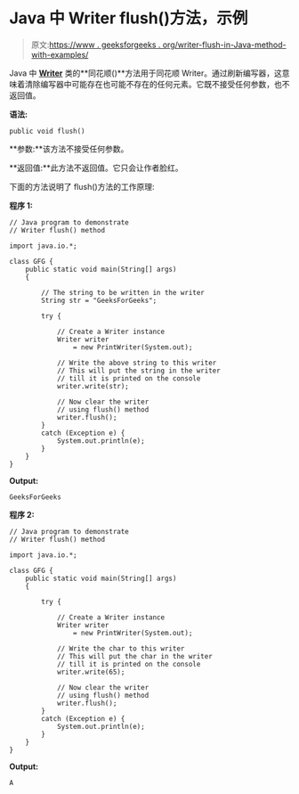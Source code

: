 # Java 中 Writer flush()方法，示例

> 原文:[https://www . geeksforgeeks . org/writer-flush-in-Java-method-with-examples/](https://www.geeksforgeeks.org/writer-flush-method-in-java-with-examples/)

Java 中 **[Writer](https://www.geeksforgeeks.org/java-io-printwriter-class-java-set-1/)** 类的**同花顺()**方法用于同花顺 Writer。通过刷新编写器，这意味着清除编写器中可能存在也可能不存在的任何元素。它既不接受任何参数，也不返回值。

**语法:**

```
public void flush()
```

**参数:**该方法不接受任何参数。

**返回值:**此方法不返回值。它只会让作者脸红。

下面的方法说明了 flush()方法的工作原理:

**程序 1:**

```
// Java program to demonstrate
// Writer flush() method

import java.io.*;

class GFG {
    public static void main(String[] args)
    {

        // The string to be written in the writer
        String str = "GeeksForGeeks";

        try {

            // Create a Writer instance
            Writer writer
                = new PrintWriter(System.out);

            // Write the above string to this writer
            // This will put the string in the writer
            // till it is printed on the console
            writer.write(str);

            // Now clear the writer
            // using flush() method
            writer.flush();
        }
        catch (Exception e) {
            System.out.println(e);
        }
    }
}
```

**Output:**

```
GeeksForGeeks

```

**程序 2:**

```
// Java program to demonstrate
// Writer flush() method

import java.io.*;

class GFG {
    public static void main(String[] args)
    {

        try {

            // Create a Writer instance
            Writer writer
                = new PrintWriter(System.out);

            // Write the char to this writer
            // This will put the char in the writer
            // till it is printed on the console
            writer.write(65);

            // Now clear the writer
            // using flush() method
            writer.flush();
        }
        catch (Exception e) {
            System.out.println(e);
        }
    }
}
```

**Output:**

```
A

```